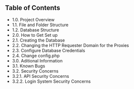 ## Table of Contents
* 1.0. Project Overview
* 1.1. File and Folder Structure 
* 1.2. Database Structure
* 2.0. How to Get Set up
* 2.1. Creating the Database
* 2.2. Changing the HTTP Requester Domain for the Proxies
* 2.3. Configure Database Credentials
* 2.4. Change config.php 
* 3.0. Aditional Information
* 3.1. Known Bugs
* 3.2. Security Concerns
* 3.2.1. API Security Concerns
* 3.2.2. Login System Security Concerns
